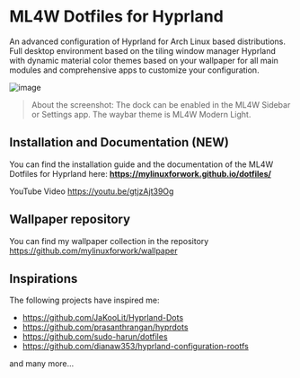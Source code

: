 # ML4W Dotfiles for Hyprland

An advanced configuration of Hyprland for Arch Linux based distributions. Full desktop environment based on the tiling window manager Hyprland with dynamic material color themes based on your wallpaper for all main modules and comprehensive apps to customize your configuration.

![image](https://github.com/user-attachments/assets/c9ffd710-381e-43bb-b819-450b174ca3fd)

> About the screenshot: The dock can be enabled in the ML4W Sidebar or Settings app. The waybar theme is ML4W Modern Light.

## Installation and Documentation (NEW)

You can find the installation guide and the documentation of the ML4W Dotfiles for Hyprland here: <b>https://mylinuxforwork.github.io/dotfiles/</b>

YouTube Video https://youtu.be/gtjzAjt39Og

## Wallpaper repository

You can find my wallpaper collection in the repository https://github.com/mylinuxforwork/wallpaper

## Inspirations

The following projects have inspired me:

- https://github.com/JaKooLit/Hyprland-Dots
- https://github.com/prasanthrangan/hyprdots
- https://github.com/sudo-harun/dotfiles
- https://github.com/dianaw353/hyprland-configuration-rootfs

and many more...
